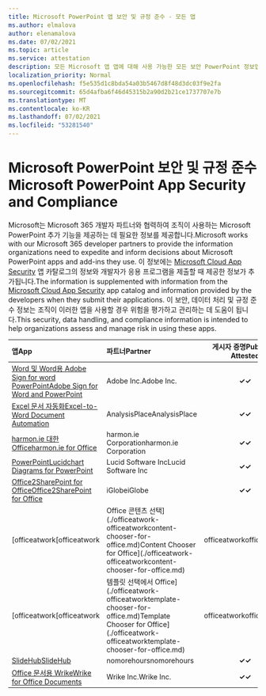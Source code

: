 ```yaml
---
title: Microsoft PowerPoint 앱 보안 및 규정 준수 - 모든 앱
ms.author: elmalova
author: elenamalova
ms.date: 07/02/2021
ms.topic: article
ms.service: attestation
description: 모든 Microsoft 앱 앱에 대해 사용 가능한 모든 보안 PowerPoint 정보입니다.
localization_priority: Normal
ms.openlocfilehash: f5e535d1c8bda54a03b5467d8f48d3dc03f9e2fa
ms.sourcegitcommit: 65d4afba6f46d45315b2a90d2b21ce1737707e7b
ms.translationtype: MT
ms.contentlocale: ko-KR
ms.lasthandoff: 07/02/2021
ms.locfileid: "53281540"
---
```

# <a name="microsoft-powerpoint-app-security-and-compliance"></a><span data-ttu-id="a33f3-103">Microsoft PowerPoint 보안 및 규정 준수</span><span class="sxs-lookup"><span data-stu-id="a33f3-103">Microsoft PowerPoint App Security and Compliance</span></span>

<span data-ttu-id="a33f3-104">Microsoft는 Microsoft 365 개발자 파트너와 협력하여 조직이 사용하는 Microsoft PowerPoint 추가 기능을 제공하는 데 필요한 정보를 제공합니다.</span><span class="sxs-lookup"><span data-stu-id="a33f3-104">Microsoft works with our Microsoft 365 developer partners to provide the information organizations need to expedite and inform decisions about Microsoft PowerPoint apps and add-ins they use.</span></span> <span data-ttu-id="a33f3-105">이 정보에는 [Microsoft Cloud App Security](https://www.microsoft.com/en-us/enterprise-mobility-security/cloud-app-security) 앱 카탈로그의 정보와 개발자가 응용 프로그램을 제출할 때 제공한 정보가 추가됩니다.</span><span class="sxs-lookup"><span data-stu-id="a33f3-105">The information is supplemented with information from the [Microsoft Cloud App Security](https://www.microsoft.com/en-us/enterprise-mobility-security/cloud-app-security) app catalog and information provided by the developers when they submit their applications.</span></span> <span data-ttu-id="a33f3-106">이 보안, 데이터 처리 및 규정 준수 정보는 조직이 이러한 앱을 사용할 경우 위험을 평가하고 관리하는 데 도움이 됩니다.</span><span class="sxs-lookup"><span data-stu-id="a33f3-106">This security, data handling, and compliance information is intended to help organizations assess and manage risk in using these apps.</span></span>

| <span data-ttu-id="a33f3-107">**앱**</span><span class="sxs-lookup"><span data-stu-id="a33f3-107">**App**</span></span> | <span data-ttu-id="a33f3-108">**파트너**</span><span class="sxs-lookup"><span data-stu-id="a33f3-108">**Partner**</span></span> | <span data-ttu-id="a33f3-109">**게시자 증명**</span><span class="sxs-lookup"><span data-stu-id="a33f3-109">**Publisher Attested**</span></span> | <span data-ttu-id="a33f3-110">**인증**</span><span class="sxs-lookup"><span data-stu-id="a33f3-110">**Certified**</span></span> |
|:--------|:------------|:----------------------:|:-------------:|
| [<span data-ttu-id="a33f3-111">Word 및 Word용 Adobe Sign for word PowerPoint</span><span class="sxs-lookup"><span data-stu-id="a33f3-111">Adobe Sign for Word and PowerPoint</span></span>](./adobe-inc-sign-for-word-and-powerpoint.md) | <span data-ttu-id="a33f3-112">Adobe Inc.</span><span class="sxs-lookup"><span data-stu-id="a33f3-112">Adobe Inc.</span></span> | <span data-ttu-id="a33f3-113">**✓**</span><span class="sxs-lookup"><span data-stu-id="a33f3-113">**✓**</span></span> | <img alt="Certified application badge" src="../media/certified-badge.png" height="25" width="25" /> |
| [<span data-ttu-id="a33f3-114">Excel 문서 자동화</span><span class="sxs-lookup"><span data-stu-id="a33f3-114">Excel-to-Word Document Automation</span></span>](./analysisplace-excel-to-word-document-automation.md) | <span data-ttu-id="a33f3-115">AnalysisPlace</span><span class="sxs-lookup"><span data-stu-id="a33f3-115">AnalysisPlace</span></span> | <span data-ttu-id="a33f3-116">**✓**</span><span class="sxs-lookup"><span data-stu-id="a33f3-116">**✓**</span></span> |  |
| [<span data-ttu-id="a33f3-117">harmon.ie 대한 Office</span><span class="sxs-lookup"><span data-stu-id="a33f3-117">harmon.ie for Office</span></span>](./harmonie-corporation-for-office.md) | <span data-ttu-id="a33f3-118">harmon.ie Corporation</span><span class="sxs-lookup"><span data-stu-id="a33f3-118">harmon.ie Corporation</span></span> | <span data-ttu-id="a33f3-119">**✓**</span><span class="sxs-lookup"><span data-stu-id="a33f3-119">**✓**</span></span> |  |
| [<span data-ttu-id="a33f3-120">PowerPoint</span><span class="sxs-lookup"><span data-stu-id="a33f3-120">Lucidchart Diagrams for PowerPoint</span></span>](./lucid-software-inc-lucidchart-diagrams-for-powerpoint.md) | <span data-ttu-id="a33f3-121">Lucid Software Inc</span><span class="sxs-lookup"><span data-stu-id="a33f3-121">Lucid Software Inc</span></span> | <span data-ttu-id="a33f3-122">**✓**</span><span class="sxs-lookup"><span data-stu-id="a33f3-122">**✓**</span></span> |  |
| [<span data-ttu-id="a33f3-123">Office2SharePoint for Office</span><span class="sxs-lookup"><span data-stu-id="a33f3-123">Office2SharePoint for Office</span></span>](./iglobe-office2sharepoint-for-office.md) | <span data-ttu-id="a33f3-124">iGlobe</span><span class="sxs-lookup"><span data-stu-id="a33f3-124">iGlobe</span></span> | <span data-ttu-id="a33f3-125">**✓**</span><span class="sxs-lookup"><span data-stu-id="a33f3-125">**✓**</span></span> | <img alt="Certified application badge" src="../media/certified-badge.png" height="25" width="25" /> |
| <span data-ttu-id="a33f3-126">[officeatwork</span><span class="sxs-lookup"><span data-stu-id="a33f3-126">[officeatwork</span></span> | <span data-ttu-id="a33f3-127">Office 콘텐츠 선택](./officeatwork-officeatworkcontent-chooser-for-office.md)</span><span class="sxs-lookup"><span data-stu-id="a33f3-127">Content Chooser for Office](./officeatwork-officeatworkcontent-chooser-for-office.md)</span></span> | <span data-ttu-id="a33f3-128">officeatwork</span><span class="sxs-lookup"><span data-stu-id="a33f3-128">officeatwork</span></span> | <span data-ttu-id="a33f3-129">**✓**</span><span class="sxs-lookup"><span data-stu-id="a33f3-129">**✓**</span></span> | <img alt="Certified application badge" src="../media/certified-badge.png" height="25" width="25" /> |
| <span data-ttu-id="a33f3-130">[officeatwork</span><span class="sxs-lookup"><span data-stu-id="a33f3-130">[officeatwork</span></span> | <span data-ttu-id="a33f3-131">템플릿 선택에서 Office](./officeatwork-officeatworktemplate-chooser-for-office.md)</span><span class="sxs-lookup"><span data-stu-id="a33f3-131">Template Chooser for Office](./officeatwork-officeatworktemplate-chooser-for-office.md)</span></span> | <span data-ttu-id="a33f3-132">officeatwork</span><span class="sxs-lookup"><span data-stu-id="a33f3-132">officeatwork</span></span> | <span data-ttu-id="a33f3-133">**✓**</span><span class="sxs-lookup"><span data-stu-id="a33f3-133">**✓**</span></span> | <img alt="Certified application badge" src="../media/certified-badge.png" height="25" width="25" /> |
| [<span data-ttu-id="a33f3-134">SlideHub</span><span class="sxs-lookup"><span data-stu-id="a33f3-134">SlideHub</span></span>](./nomorehours-slidehub.md) | <span data-ttu-id="a33f3-135">nomorehours</span><span class="sxs-lookup"><span data-stu-id="a33f3-135">nomorehours</span></span> | <span data-ttu-id="a33f3-136">**✓**</span><span class="sxs-lookup"><span data-stu-id="a33f3-136">**✓**</span></span> |  |
| [<span data-ttu-id="a33f3-137">Office 문서용 Wrike</span><span class="sxs-lookup"><span data-stu-id="a33f3-137">Wrike for Office Documents</span></span>](./wrike-inc-for-office-documents.md) | <span data-ttu-id="a33f3-138">Wrike Inc.</span><span class="sxs-lookup"><span data-stu-id="a33f3-138">Wrike Inc.</span></span> | <span data-ttu-id="a33f3-139">**✓**</span><span class="sxs-lookup"><span data-stu-id="a33f3-139">**✓**</span></span> | <img alt="Certified application badge" src="../media/certified-badge.png" height="25" width="25" /> |
